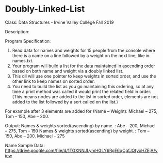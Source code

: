 # Doubly-Linked-List

Class: Data Structures - Irvine Valley College Fall 2019

Description:

Program Specification:
1. Read data for names and weights for 15 people from the console where there is a name on a line followed by a weight on the next line, like in names.txt.
2. Your program will build a list for the data maintained in ascending order based on both name and weight via a doubly linked list.
3. This dll will use one pointer to keep weights in sorted order, and use the other link to keep names on sorted order.
4. You need to build the list as you go maintaining this ordering, so at any time a print method was called it would print the related field in order. (This means nodes are added to the list in sorted order, elements are not added to the list followed by a sort called on the list.)

For example after 3 elements are added for (Name – Weight):
Michael – 275, Tom – 150, Abe – 200.

Output:
Names & weights sorted(ascending) by name. : Abe – 200, Michael – 275, Tom - 150
Names & weights sorted(ascending) by weight. : Tom – 150, Abe – 200, Michael - 275

Name Sample Data:
https://drive.google.com/file/d/1TGXNNJLymHGLY6RgE6qCgfJQtyxHZEjA/view
